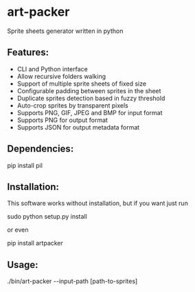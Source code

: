 art-packer
==========

Sprite sheets generator written in python

Features:
---------
* CLI and Python interface 
* Allow recursive folders walking
* Support of multiple sprite sheets of fixed size
* Configurable padding between sprites in the sheet
* Duplicate sprites detection based in fuzzy threshold
* Auto-crop sprites by transparent pixels
* Supports PNG, GIF, JPEG and BMP for input format
* Supports PNG for output format
* Supports JSON for output metadata format

Dependencies:
-------------

pip install pil

Installation:
-------------

This software works without installation, but if you want just run

sudo python setup.py install

or even 

pip install artpacker

Usage:
------

./bin/art-packer --input-path [path-to-sprites]